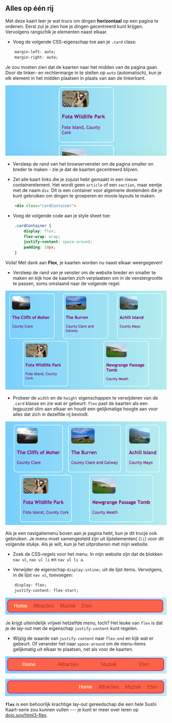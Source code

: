 ## Alles op één rij

Met deze kaart leer je wat trucs om dingen **horizontaal** op een pagina te ordenen. Eerst zul je zien hoe je dingen gecentreerd kunt krijgen. Vervolgens rangschik je elementen naast elkaar.

+ Voeg de volgende CSS-eigenschap toe aan je `.card` class:

```css
    margin-left: auto;
    margin-right: auto;
```

Je zou moeten zien dat de kaarten naar het midden van de pagina gaan. Door de linker- en rechtermarge in te stellen op `auto` (automatisch), kun je elk element in het midden plaatsen in plaats van aan de linkerkant.

![The cards appear in the middle instead of over to the left](images/marginAuto.png)

+ Versleep de rand van het browservenster om de pagina smaller en breder te maken - zie je dat de kaarten gecentreerd blijven.

+ Zet alle kaart links die je zojuist hebt gemaakt in een nieuw containerelement. Het wordt geen `article` of een `section`, maar eentje met de naam `div`. Dit is een container voor algemene doeleinden die je kunt gebruiken om dingen te groeperen en mooie layouts te maken.

```html
    <div class="cardContainer">
```

+ Voeg de volgende code aan je style sheet toe:

```css
    .cardContainer {
        display: flex;
        flex-wrap: wrap;
        justify-content: space-around;
        padding: 10px;
    }
```

Voila! Met dank aan **Flex**, je kaarten worden nu naast elkaar weergegeven!

+ Versleep de rand van je venster om de website breder en smaller te maken en kijk hoe de kaarten zich verplaatsen om in de venstergrootte te passen, soms omslaand naar de volgende regel.

![Cards arranged in two rows spaced evenly to fit the browser width](images/flexSideBySide.png)

+ Probeer de `width` en de `height` eigenschappen te verwijderen van de `.card` klasse en zie wat er gebeurt: `flex` past de kaarten als een legpuzzel slim aan elkaar en houdt een gelijkmatige hoogte aan voor alles dat zich in dezelfde rij bevindt.

![Cards arranged side by side with automatic width](images/flexAutoWidths.png)

Als je een navigatiemenu boven aan je pagina hebt, kun je dit trucje ook gebruiken. Je menu moet samengesteld zijn uit lijstelementen( (`li`) voor dit volgende stukje. Als je wilt, kun je het uitproberen met mijn website.

+ Zoek de CSS-regels voor het menu. In mijn website zijn dat de blokken `nav ul`, `nav ul li` en `nav ul li a`.

+ Verwijder de eigenschap `display:inline;` uit de lijst items. Vervolgens, in de lijst `nav ul`, toevoegen:

```css
    display: flex;
    justify-content: flex-start;
```

![Menu with items aligned to the left](images/flexMenuStart.png)

Je krijgt uiteindelijk vrijwel hetzelfde menu, toch? Het leuke van `flex` is dat je de lay-out met de eigenschap `justify-content` kunt regelen.

+ Wijzig de waarde van `justify-content` naar `flex-end` en kijk wat er gebeurt. Of verander het naar `space-around` om de menu-items gelijkmatig uit elkaar te plaatsen, net als voor de kaarten.

![Menu with items evenly spaced](images/flexMenuSpace.png)

![Menu with items aligned to the right](images/flexMenuEnd.png)

**`flex`** is een behoorlijk krachtige lay-out gereedschap die een hele Sushi Kaart-serie zou kunnen vullen \--- je kunt er meer over leren op [dojo.soy/html3-flex](http://dojo.soy/html3-flex).